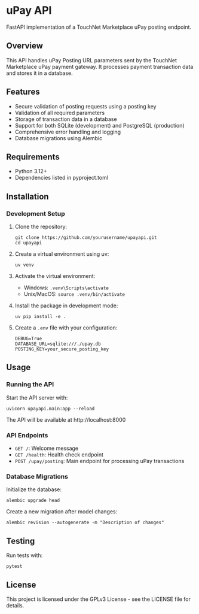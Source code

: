 # uPay API

FastAPI implementation of a TouchNet Marketplace uPay posting endpoint.

## Overview

This API handles uPay Posting URL parameters sent by the TouchNet Marketplace uPay payment gateway. It processes payment transaction data and stores it in a database.

## Features

- Secure validation of posting requests using a posting key
- Validation of all required parameters
- Storage of transaction data in a database
- Support for both SQLite (development) and PostgreSQL (production)
- Comprehensive error handling and logging
- Database migrations using Alembic

## Requirements

- Python 3.12+
- Dependencies listed in pyproject.toml

## Installation

### Development Setup

1. Clone the repository:
   ```
   git clone https://github.com/yourusername/upayapi.git
   cd upayapi
   ```

2. Create a virtual environment using uv:
   ```
   uv venv
   ```

3. Activate the virtual environment:
   - Windows: `.venv\Scripts\activate`
   - Unix/MacOS: `source .venv/bin/activate`

4. Install the package in development mode:
   ```
   uv pip install -e .
   ```

5. Create a `.env` file with your configuration:
   ```
   DEBUG=True
   DATABASE_URL=sqlite:///./upay.db
   POSTING_KEY=your_secure_posting_key
   ```

## Usage

### Running the API

Start the API server with:

```
uvicorn upayapi.main:app --reload
```

The API will be available at http://localhost:8000

### API Endpoints

- `GET /`: Welcome message
- `GET /health`: Health check endpoint
- `POST /upay/posting`: Main endpoint for processing uPay transactions

### Database Migrations

Initialize the database:

```
alembic upgrade head
```

Create a new migration after model changes:

```
alembic revision --autogenerate -m "Description of changes"
```

## Testing

Run tests with:

```
pytest
```

## License

This project is licensed under the GPLv3 License - see the LICENSE file for details.
